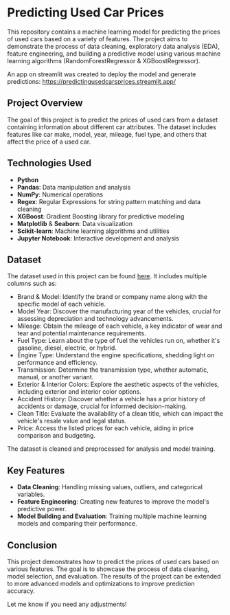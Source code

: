 # Predicting Used Car Prices

This repository contains a machine learning model for predicting the prices of used cars based on a variety of features. The project aims to demonstrate the process of data cleaning, exploratory data analysis (EDA), feature engineering, and building a predictive model using various machine learning algorithms (RandomForestRegressor & XGBoostRegressor).

An app on streamlit was created to deploy the model and generate predictions: https://predictingusedcarsprices.streamlit.app/

## Project Overview

The goal of this project is to predict the prices of used cars from a dataset containing information about different car attributes. The dataset includes features like car make, model, year, mileage, fuel type, and others that affect the price of a used car.

## Technologies Used

- **Python**
- **Pandas**: Data manipulation and analysis
- **NumPy**: Numerical operations
- **Regex**: Regular Expressions for string pattern matching and data cleaning
- **XGBoost**: Gradient Boosting library for predictive modeling
- **Matplotlib** & **Seaborn**: Data visualization
- **Scikit-learn**: Machine learning algorithms and utilities
- **Jupyter Notebook**: Interactive development and analysis

## Dataset

The dataset used in this project can be found [here](https://www.kaggle.com/datasets/taeefnajib/used-car-price-prediction-dataset/data). It includes multiple columns such as:

- Brand & Model: Identify the brand or company name along with the specific model of each vehicle.
- Model Year: Discover the manufacturing year of the vehicles, crucial for assessing depreciation and technology advancements.
- Mileage: Obtain the mileage of each vehicle, a key indicator of wear and tear and potential maintenance requirements.
- Fuel Type: Learn about the type of fuel the vehicles run on, whether it's gasoline, diesel, electric, or hybrid.
- Engine Type: Understand the engine specifications, shedding light on performance and efficiency.
- Transmission: Determine the transmission type, whether automatic, manual, or another variant.
- Exterior & Interior Colors: Explore the aesthetic aspects of the vehicles, including exterior and interior color options.
- Accident History: Discover whether a vehicle has a prior history of accidents or damage, crucial for informed decision-making.
- Clean Title: Evaluate the availability of a clean title, which can impact the vehicle's resale value and legal status.
- Price: Access the listed prices for each vehicle, aiding in price comparison and budgeting.

The dataset is cleaned and preprocessed for analysis and model training.

## Key Features

- **Data Cleaning**: Handling missing values, outliers, and categorical variables.
- **Feature Engineering**: Creating new features to improve the model's predictive power.
- **Model Building and Evaluation**: Training multiple machine learning models and comparing their performance.

## Conclusion

This project demonstrates how to predict the prices of used cars based on various features. The goal is to showcase the process of data cleaning, model selection, and evaluation. The results of the project can be extended to more advanced models and optimizations to improve prediction accuracy.

Let me know if you need any adjustments!
